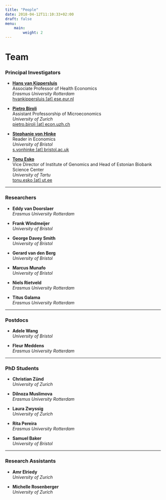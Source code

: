 ```yaml
---
title: "People"
date: 2018-04-12T11:10:33+02:00
draft: false
menu:
    main:
        weight: 2
---
```


# Team

### Principal Investigators

* **[Hans van Kippersluis](https://sites.google.com/site/hansvankippersluis/)**  
   Associate Professor of Health Economics  
   *Erasmus University Rotterdam*  
   [hvankippersluis [at] ese.eur.nl](mailto:hvankippersluis@ese.eur.nl)  

* **[Pietro Biroli](https://sites.google.com/site/pietrobiroli/home)**  
   Assistant Professorship of Microeconomics   
   *University of Zurich*  
   [pietro.biroli [at] econ.uzh.ch](mailto:pietro.biroli@econ.uzh.ch)

* **[Stephanie von Hinke](https://stephanievonhinke.wordpress.com)**  
   Reader in Economics  
   *University of Bristol*  
   [s.vonhinke [at] bristol.ac.uk](mailto:s.vonhinke@bristol.ac.uk)

* **[Tonu Esko](https://www.ut.ee/en/tonu-esko)**  
   Vice Director of Institute of Genomics and Head of Estonian Biobank Science Center  
   *University of Tartu*  
   [tonu.esko [at] ut.ee](mailto:tonu.esko@ut.ee) 

***

### Researchers
* **Eddy van Doorslaer**  
   *Erasmus University Rotterdam*  

* **Frank Windmeijer**  
   *University of Bristol*  

* **George Davey Smith**  
   *University of Bristol*  

* **Gerard van den Berg**  
   *University of Bristol*  

* **Marcus Munafo**  
   *University of Bristol*  

* **Niels Rietveld**  
   *Erasmus University Rotterdam*  

* **Titus Galama**  
   *Erasmus University Rotterdam*  

***

### Postdocs
* **Adele Wang**  
   *University of Bristol*  

* **Fleur Meddens**  
   *Erasmus University Rotterdam*  

***

### PhD Students
* **Christian Zünd**   
   *University of Zurich*  

* **Dilnoza Muslimova**  
   *Erasmus University Rotterdam*  

* **Laura Zwyssig**  
   *University of Zurich*  

* **Rita Pereira**  
   *Erasmus University Rotterdam*  

* **Samuel Baker**  
   *University of Bristol*  
   
***
   
### Research Assistants
* **Amr Elriedy**  
   *University of Zurich*  

* **Michelle Rosenberger**  
   *University of Zurich*